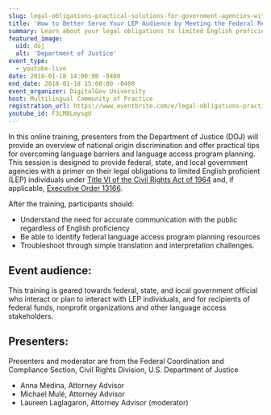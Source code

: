 ```yaml
---
slug: legal-obligations-practical-solutions-for-government-agencies-with-a-lep-audience
title: 'How to Better Serve Your LEP Audience by Meeting the Federal Requirements'
summary: Learn about your legal obligations to limited English proficient individuals (LEP) as a federal, state, or local government agency. We'll provide an overview of national origin discrimination and offer practical tips for overcoming language barriers and language access program planning.
featured_image:
  uid: doj
  alt: 'Department of Justice'
event_type:
  - youtube-live
date: 2018-01-18 14:00:00 -0400
end_date: 2018-01-18 15:00:00 -0400
event_organizer: DigitalGov University
host: Multilingual Community of Practice
registration_url: https://www.eventbrite.com/e/legal-obligations-practical-solutions-if-your-agency-interacts-with-lep-audiences-registration-40912496378
youtube_id: F3LM8LmysgU
---
```


In this online training, presenters from the Department of Justice (DOJ) will provide an overview of national origin discrimination and offer practical tips for overcoming language barriers and language access program planning. This session is designed to provide federal, state, and local government agencies with a primer on their legal obligations to limited English proficient (LEP) individuals under [Title VI of the Civil Rights Act of 1964](https://www.justice.gov/crt/fcs/TitleVI) and, if applicable, [Executive Order 13166](https://www.justice.gov/crt/executive-order-13166).

After the training, participants should:

* Understand the need for accurate communication with the public regardless of English proficiency
* Be able to identify federal language access program planning resources
* Troubleshoot through simple translation and interpretation challenges.

## Event audience:

This training is geared towards federal, state, and local government official who interact or plan to interact with LEP individuals, and for recipients of federal funds, nonprofit organizations and other language access stakeholders.

## Presenters:

Presenters and moderator are from the Federal Coordination and Compliance Section, Civil Rights Division, U.S. Department of Justice

* Anna Medina, Attorney Advisor
* Michael Mulé, Attorney Advisor
* Laureen Laglagaron, Attorney Advisor (moderator)
